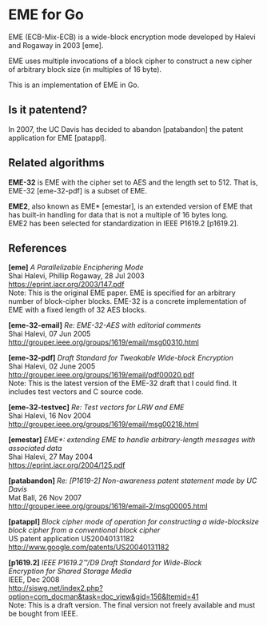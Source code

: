 EME for Go
==========

EME (ECB-Mix-ECB) is a wide-block encryption mode developed by Halevi
and Rogaway in 2003 [eme].

EME uses multiple invocations of a block cipher to construct a new
cipher of arbitrary block size (in multiples of 16 byte).

This is an implementation of EME in Go.

Is it patentend?
----------------

In 2007, the UC Davis has decided to abandon [patabandon] the patent
application for EME [patappl].

Related algorithms
------------------

**EME-32** is EME with the cipher set to AES and the length set to 512.
That is, EME-32 [eme-32-pdf] is a subset of EME.

**EME2**, also known as EME* [emestar], is an extended version of EME
that has built-in handling for data that is not a multiple of 16 bytes
long.  
EME2 has been selected for standardization in IEEE P1619.2 [p1619.2].

References
----------

**[eme]** *A Parallelizable Enciphering Mode*  
Shai Halevi, Phillip Rogaway, 28 Jul 2003  
https://eprint.iacr.org/2003/147.pdf  
Note: This is the original EME paper. EME is specified for an arbitrary
number of block-cipher blocks. EME-32 is a concrete implementation of
EME with a fixed length of 32 AES blocks.

**[eme-32-email]** *Re: EME-32-AES with editorial comments*  
Shai Halevi, 07 Jun 2005  
http://grouper.ieee.org/groups/1619/email/msg00310.html

**[eme-32-pdf]** *Draft Standard for Tweakable Wide-block Encryption*  
Shai Halevi, 02 June 2005  
http://grouper.ieee.org/groups/1619/email/pdf00020.pdf  
Note: This is the latest version of the EME-32 draft that I could find. It
includes test vectors and C source code.

**[eme-32-testvec]** *Re: Test vectors for LRW and EME*  
Shai Halevi, 16 Nov 2004  
http://grouper.ieee.org/groups/1619/email/msg00218.html

**[emestar]** _EME*: extending EME to handle arbitrary-length
messages with associated data_  
Shai Halevi, 27 May 2004  
https://eprint.iacr.org/2004/125.pdf

**[patabandon]** *Re: [P1619-2] Non-awareness patent statement made by UC Davis*  
Mat Ball, 26 Nov 2007  
http://grouper.ieee.org/groups/1619/email-2/msg00005.html

**[patappl]** *Block cipher mode of operation for constructing a wide-blocksize block cipher from a conventional block cipher*  
US patent application US20040131182  
http://www.google.com/patents/US20040131182

**[p1619.2]** *IEEE P1619.2™/D9 Draft Standard for Wide-Block  
Encryption for Shared Storage Media*  
IEEE, Dec 2008  
http://siswg.net/index2.php?option=com_docman&task=doc_view&gid=156&Itemid=41  
Note: This is a draft version. The final version not freely available
and must be bought from IEEE.
